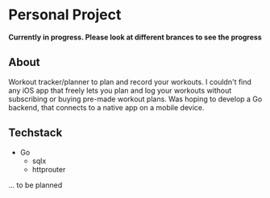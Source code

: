 # Personal Project

**Currently in progress. Please look at different brances to see the progress**

## About
Workout tracker/planner to plan and record your workouts.
I couldn't find any iOS app that freely lets you plan and log your workouts without subscribing or buying pre-made workout plans.
Was hoping to develop a Go backend, that connects to a native app on a mobile device.
## Techstack
- Go
    - sqlx
    - httprouter

... to be planned
